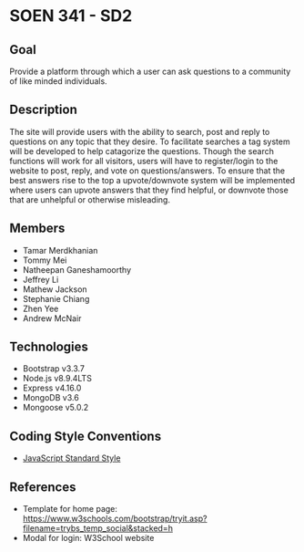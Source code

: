 # SOEN 341 - SD2
## Goal
Provide a platform through which a user can ask questions to a community of like minded individuals.
## Description
The site will provide users with the ability to search, post and reply to questions on any topic that they desire. To facilitate searches a tag system will be developed to help catagorize the questions. Though the search functions will work for all visitors, users will have to register/login to the website to post, reply, and vote on questions/answers. To ensure that the best answers rise to the top a upvote/downvote system will be implemented where users can upvote answers that they find helpful, or downvote those that are unhelpful or otherwise misleading.
## Members
* Tamar Merdkhanian
* Tommy Mei
* Natheepan Ganeshamoorthy
* Jeffrey Li
* Mathew Jackson
* Stephanie Chiang
* Zhen Yee
* Andrew McNair

## Technologies
  * Bootstrap v3.3.7
  * Node.js v8.9.4LTS
  * Express v4.16.0
  * MongoDB v3.6
  * Mongoose v5.0.2
  
## Coding Style Conventions
 * [JavaScript Standard Style](https://standardjs.com/rules.html)
  
## References
* Template for home page: https://www.w3schools.com/bootstrap/tryit.asp?filename=trybs_temp_social&stacked=h
* Modal for login: W3School website
